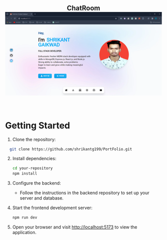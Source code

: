 <h2 align="center">ChatRoom
<div align="center">
  <img alt="Demo" width=600 src="Portfolio.png" />
</div>
</h2>
<br/>



# Getting Started

1. Clone the repository:

 ```bash
   git clone https://github.com/shrikantg199/PortFolio.git
   ```
 

2. Install dependencies:

   ```bash
   cd your-repository
   npm install
   ```

3. Configure the backend:

   - Follow the instructions in the backend repository to set up your server and database.

4. Start the frontend development server:

   ```bash
   npm run dev
   ```

5. Open your browser and visit [http://localhost:5173](http://localhost:5173) to view the application.
